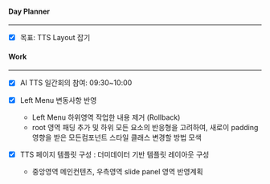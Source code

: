 
#### Day Planner
---
- [x] 목표: TTS Layout 잡기


#### Work
---
- [x] AI TTS 일간회의 참여: 09:30~10:00
- [x] Left Menu 변동사항 반영 
   -  Left Menu 하위영역 작업한 내용 제거 (Rollback)
   -  root 영역 패딩 추가 및 하위 모든 요소의 반응형을 고려하여, 새로이 padding영향을 받은 모든컴포넌트 스타일 클래스 변경할 방법 모색
   
- [x] TTS 페이지 템플릿 구성 : 더미데이터 기반 템플릿 레이아웃 구성 
   -  중앙영역 메인컨텐츠, 우측영역 slide panel 영역 반영계획

